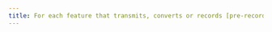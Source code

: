 ```yaml
---
title: For each feature that transmits, converts or records [pre-recorded time-synchronised media](#time-based-media-audio-video-and-synchroniseds) that has a [subtitle](#synchronised-captions-media-object) track, at the end of the process, are the subtitles correctly preserved?
---
```


